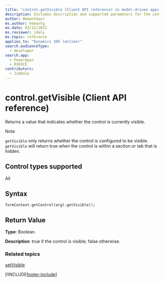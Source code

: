 ```yaml
---
title: "control.getVisible (Client API reference) in model-driven apps| MicrosoftDocs"
description: Includes description and supported parameters for the control.getVisible method.
author: HemantGaur
ms.author: hemantg
ms.date: 03/12/2022
ms.reviewer: jdaly
ms.topic: reference
applies_to: "Dynamics 365 (online)"
search.audienceType: 
  - developer
search.app: 
  - PowerApps
  - D365CE
contributors:
  - JimDaly
---
```

# control.getVisible (Client API reference)

Returns a value that indicates whether the control is currently visible.

> [!NOTE]
> `getVisible` only returns whether the control is configured to be visible. `getVisible` will return true when the control is within a section or tab that is hidden.

## Control types supported

All

## Syntax

`formContext.getControl(arg).getVisible();`

## Return Value

**Type**: Boolean.

**Description**: true if the control is visible; false otherwise.

### Related topics

[setVisible](setVisible.md)

[!INCLUDE[footer-include](../../../../../includes/footer-banner.md)]